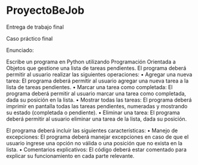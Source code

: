 # ProyectoBeJob
Entrega de trabajo final

Caso práctico final

Enunciado:

Escribe un programa en Python utilizando Programación Orientada a Objetos que gestione
una lista de tareas pendientes. El programa deberá permitir al usuario realizar las siguientes
operaciones:
• Agregar una nueva tarea: El programa deberá permitir al usuario agregar una nueva tarea a
la lista de tareas pendientes.
• Marcar una tarea como completada: El programa deberá permitir al usuario marcar una
tarea como completada, dada su posición en la lista.
• Mostrar todas las tareas: El programa deberá imprimir en pantalla todas las tareas
pendientes, numeradas y mostrando su estado (completada o pendiente).
• Eliminar una tarea: El programa deberá permitir al usuario eliminar una tarea de la lista,
dada su posición.

El programa deberá incluir las siguientes características:
• Manejo de excepciones: El programa deberá manejar excepciones en caso de que el
usuario ingrese una opción no válida o una posición que no exista en la lista.
• Comentarios explicativos: El código deberá estar comentado para explicar su
funcionamiento en cada parte relevante.
